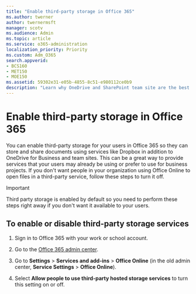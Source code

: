 ```yaml
---
title: "Enable third-party storage in Office 365"
ms.author: twerner
author: twernermsft
manager: scotv
ms.audience: Admin
ms.topic: article
ms.service: o365-administration
localization_priority: Priority
ms.custom: Adm_O365
search.appverid:
- BCS160
- MET150
- MOE150
ms.assetid: 59302e31-e05b-4855-8c51-e980112ce0b9
description: "Learn why OneDrive and SharePoint team site are the best ways to set up file storage and sharing for your business."
---
```


# Enable third-party storage in Office 365

You can enable third-party storage for your users in Office 365 so they can store and share documents using services like Dropbox in addition to OneDrive for Business and team sites. This can be a great way to provide services that your users may already be using or prefer to use for business projects. If you don't want people in your organization using Office Online to open files in a third-party service, follow these steps to turn it off.
  
> [!IMPORTANT]
> Third party storage is enabled by default so you need to perform these steps right away if you don't want it available to your users. 
  
## To enable or disable third-party storage services
<a name="__toc379982113"> </a>

1. Sign in to Office 365 with your work or school account. 
    
2. Go to the [ Office 365 admin center](about-the-admin-center.md).
    
3. Go to **Settings** \> **Services and add-ins** \> **Office Online** (in the old admin center, **Service Settings** \> **Office Online**).
    
4. Select **Allow people to use third-party hosted storage services** to turn this setting on or off. 
    

